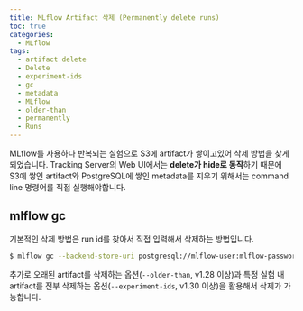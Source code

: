 ```yaml
---
title: MLflow Artifact 삭제 (Permanently delete runs)
toc: true
categories:
  - MLflow
tags:
  - artifact delete
  - Delete
  - experiment-ids
  - gc
  - metadata
  - MLflow
  - older-than
  - permanently
  - Runs
---
```


MLflow를 사용하다 반복되는 실험으로 S3에 artifact가 쌓이고있어 삭제 방법을 찾게 되었습니다. Tracking Server의 Web UI에서는 **delete가 hide로 동작**하기 때문에 S3에 쌓인 artifact와 PostgreSQL에 쌓인 metadata를 지우기 위해서는 command line 명령어를 직접 실행해야합니다.

## **mlflow gc**

기본적인 삭제 방법은 run id를 찾아서 직접 입력해서 삭제하는 방법입니다.

```bash
$ mlflow gc --backend-store-uri postgresql://mlflow-user:mlflow-password@mlflow-postgresql.mlflow-system.svc.cluster.local:5432 --run-ids abaa0cga8cad45ef13ab6ec7d172c82e
```

추가로 오래된 artifact를 삭제하는 옵션(`--older-than`, v1.28 이상)과 특정 실험 내 artifact를 전부 삭제하는 옵션(`--experiment-ids`, v1.30 이상)을 활용해서 삭제가 가능합니다.
